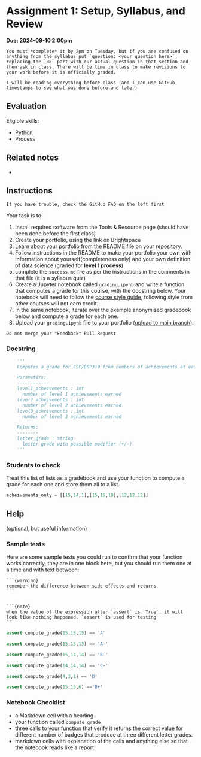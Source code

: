 
# Assignment 1: Setup, Syllabus, and Review

__Due: 2024-09-10 2:00pm__ 

```{warning}
You must *complete* it by 2pm on Tuesday, but if you are confused on anything from the syllabus put `question: <your question here>`, replacing the `<>` part with our actual question in that section and then ask in class. There will be time in class to make revisions to your work before it is officially graded. 

I will be reading everything before class (and I can use GitHub timestamps to see what was done before and later)
```

## Evaluation 
Eligible skills:
- Python
- Process

## Related notes


- [](../notes/2024-09-05)
  
## Instructions

<!-- ````{margin}
```{note}
After accepting the assignment and creating a repository, create an issue on your repository, describing what you're stuck on and tag us with `@rhodyprog4ds/instructors`.

To do this click Issues at the top, the green "New Issue" button and then type away.
```
```` 
-->

```{important}
If you have trouble, check the GitHub FAQ on the left first
````

Your task is to:
1. Install required software from the Tools & Resource page (should have been done before the first class)
2. Create your portfolio, using the link on Brightspace
3. Learn about your portfolio from the README file on your repository.
4. Follow instructions in the README to make your portfolio your own with information about yourself(completeness only) and your own definition of data science (graded for **level 1 process**)
5. complete the `success.md` file as per the instructions in the comments in that file (it is a syllabus quiz)
6. Create a Jupyter notebook called `grading.ipynb` and write a function that computes a grade for this course, with the  docstring below. Your notebook will need to follow the [course style guide](../syllabus/style.md), following style from other courses will not earn credit. 
7. In the same notebook, iterate over the example anonymized gradebook below and compute a grade for each one. 
8. Upload your  `grading.ipynb` file to your portfolio ([upload to main branch](https://docs.github.com/en/repositories/working-with-files/managing-files/adding-a-file-to-a-repository#adding-a-file-to-a-repository-on-github)). 
<!-- 
1. [Upload the notebook to your repo](https://docs.github.com/en/repositories/working-with-files/managing-files/adding-a-file-to-a-repository) directly on the main branch. 
2. Add the line `  - file: grading` in your `_toc.yml` file. 


the syntax of the line added to your `_toc.yml` has to be exact


-->

```{warning}
Do not merge your "Feedback" Pull Request
````


### Docstring

```Python
    '''
    Computes a grade for CSC/DSP310 from numbers of achievements at each level

    Parameters:
    ------------
    level1_acheivements : int
      number of level 1 achievements earned
    level2_acheivements : int
      number of level 2 achievements earned
    level3_acheivements : int
      number of level 3 achievements earned

    Returns:
    --------
    letter_grade : string
      letter grade with possible modifier (+/-)
    '''
```

### Students to check

Treat this list of lists as a gradebook and use your function to compute a grade for each one and store them all to a list. 

```Python
acheivements_only = [[15,14,1],[15,15,10],[12,12,12]]
```


## Help 
(optional, but useful information)
### Sample tests 

Here are some sample tests you could run to confirm that your function works correctly, they are in one block here, but you should run them one at a time and with text between:


````{margin}
```{warning}
remember the difference between side effects and returns
```


```{note}
when the value of the expression after `assert` is `True`, it will look like nothing happened. `assert` is used for testing
```
````


```Python
assert compute_grade(15,15,15) == 'A'

assert compute_grade(15,15,13) == 'A-'

assert compute_grade(15,14,14) == 'B-'

assert compute_grade(14,14,14) == 'C-'

assert compute_grade(4,3,1) == 'D'

assert compute_grade(15,15,6) =='B+'
```

### Notebook Checklist 


 -  a Markdown cell with a heading
 - your function called `compute_grade`
 - three calls to your function that verify it returns the correct value for different number of badges that produce at three different letter grades.
 - markdown cells with explanation of the calls and anything else so that the notebook reads like a report. 



